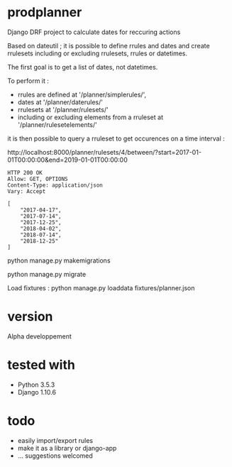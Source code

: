 prodplanner
===========


Django DRF project to calculate dates for reccuring actions

Based on dateutil ; it is possible to define rrules and dates and create rrulesets including or excluding rrulesets, rrules or datetimes.

The first goal is to get a list of dates, not datetimes.

To perform it :

* rrules are defined at '/planner/simplerules/',
* dates at '/planner/daterules/'
* rrulesets at '/planner/rulesets/'
* including or excluding elements from a rruleset at '/planner/rulesetelements/'

it is then possible to query a rruleset to get occurences on a time interval :

http://localhost:8000/planner/rulesets/4/between/?start=2017-01-01T00:00:00&end=2019-01-01T00:00:00

```
HTTP 200 OK
Allow: GET, OPTIONS
Content-Type: application/json
Vary: Accept

[
    "2017-04-17",
    "2017-07-14",
    "2017-12-25",
    "2018-04-02",
    "2018-07-14",
    "2018-12-25"
]
```

python manage.py makemigrations

python manage.py migrate

Load fixtures : python manage.py loaddata fixtures/planner.json



# version
Alpha developpement

# tested with

* Python 3.5.3
* Django 1.10.6

# todo
* easily import/export rules
* make it as a library or django-app
* ... suggestions welcomed
